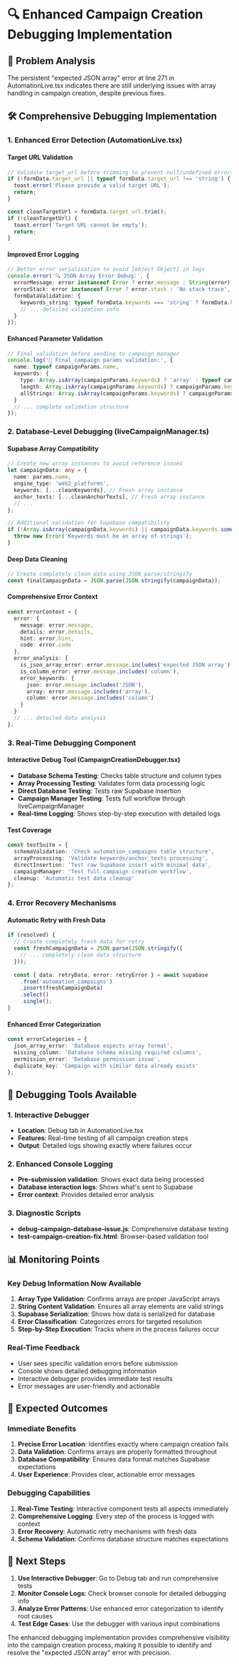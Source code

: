 # 🔍 Enhanced Campaign Creation Debugging Implementation

## 🎯 Problem Analysis
The persistent "expected JSON array" error at line 271 in AutomationLive.tsx indicates there are still underlying issues with array handling in campaign creation, despite previous fixes.

## 🛠️ Comprehensive Debugging Implementation

### 1. Enhanced Error Detection (AutomationLive.tsx)

#### Target URL Validation
```typescript
// Validate target_url before trimming to prevent null/undefined errors
if (!formData.target_url || typeof formData.target_url !== 'string') {
  toast.error('Please provide a valid target URL');
  return;
}

const cleanTargetUrl = formData.target_url.trim();
if (!cleanTargetUrl) {
  toast.error('Target URL cannot be empty');
  return;
}
```

#### Improved Error Logging
```typescript
// Better error serialization to avoid [object Object] in logs
console.error('🔍 JSON Array Error Debug:', {
  errorMessage: error instanceof Error ? error.message : String(error),
  errorStack: error instanceof Error ? error.stack : 'No stack trace',
  formDataValidation: {
    keywords_string: typeof formData.keywords === 'string' ? formData.keywords.substring(0, 100) : 'Not a string',
    // ... detailed validation info
  }
});
```

#### Enhanced Parameter Validation
```typescript
// Final validation before sending to campaign manager
console.log('🚀 Final campaign params validation:', {
  name: typeof campaignParams.name,
  keywords: {
    type: Array.isArray(campaignParams.keywords) ? 'array' : typeof campaignParams.keywords,
    length: Array.isArray(campaignParams.keywords) ? campaignParams.keywords.length : 'N/A',
    allStrings: Array.isArray(campaignParams.keywords) ? campaignParams.keywords.every(k => typeof k === 'string') : false
  }
  // ... complete validation structure
});
```

### 2. Database-Level Debugging (liveCampaignManager.ts)

#### Supabase Array Compatibility
```typescript
// Create new array instances to avoid reference issues
let campaignData: any = {
  name: params.name,
  engine_type: 'web2_platforms',
  keywords: [...cleanKeywords], // Fresh array instance
  anchor_texts: [...cleanAnchorTexts], // Fresh array instance
  // ...
};

// Additional validation for Supabase compatibility
if (!Array.isArray(campaignData.keywords) || campaignData.keywords.some(k => typeof k !== 'string')) {
  throw new Error('Keywords must be an array of strings');
}
```

#### Deep Data Cleaning
```typescript
// Create completely clean data using JSON parse/stringify
const finalCampaignData = JSON.parse(JSON.stringify(campaignData));
```

#### Comprehensive Error Context
```typescript
const errorContext = {
  error: {
    message: error.message,
    details: error.details,
    hint: error.hint,
    code: error.code
  },
  error_analysis: {
    is_json_array_error: error.message.includes('expected JSON array'),
    is_column_error: error.message.includes('column'),
    error_keywords: {
      json: error.message.includes('JSON'),
      array: error.message.includes('array'),
      column: error.message.includes('column')
    }
  }
  // ... detailed data analysis
};
```

### 3. Real-Time Debugging Component

#### Interactive Debug Tool (CampaignCreationDebugger.tsx)
- **Database Schema Testing**: Checks table structure and column types
- **Array Processing Testing**: Validates form data processing logic
- **Direct Database Testing**: Tests raw Supabase insertion
- **Campaign Manager Testing**: Tests full workflow through liveCampaignManager
- **Real-time Logging**: Shows step-by-step execution with detailed logs

#### Test Coverage
```typescript
const testSuite = {
  schemaValidation: 'Check automation_campaigns table structure',
  arrayProcessing: 'Validate keywords/anchor_texts processing',
  directInsertion: 'Test raw Supabase insert with minimal data',
  campaignManager: 'Test full campaign creation workflow',
  cleanup: 'Automatic test data cleanup'
};
```

### 4. Error Recovery Mechanisms

#### Automatic Retry with Fresh Data
```typescript
if (resolved) {
  // Create completely fresh data for retry
  const freshCampaignData = JSON.parse(JSON.stringify({
    // ... completely clean data structure
  }));
  
  const { data: retryData, error: retryError } = await supabase
    .from('automation_campaigns')
    .insert(freshCampaignData)
    .select()
    .single();
}
```

#### Enhanced Error Categorization
```typescript
const errorCategories = {
  json_array_error: 'Database expects array format',
  missing_column: 'Database schema missing required columns',
  permission_error: 'Database permission issue',
  duplicate_key: 'Campaign with similar data already exists'
};
```

## 🧪 Debugging Tools Available

### 1. Interactive Debugger
- **Location**: Debug tab in AutomationLive.tsx
- **Features**: Real-time testing of all campaign creation steps
- **Output**: Detailed logs showing exactly where failures occur

### 2. Enhanced Console Logging
- **Pre-submission validation**: Shows exact data being processed
- **Database interaction logs**: Shows what's sent to Supabase
- **Error context**: Provides detailed error analysis

### 3. Diagnostic Scripts
- **debug-campaign-database-issue.js**: Comprehensive database testing
- **test-campaign-creation-fix.html**: Browser-based validation tool

## 📊 Monitoring Points

### Key Debug Information Now Available
1. **Array Type Validation**: Confirms arrays are proper JavaScript arrays
2. **String Content Validation**: Ensures all array elements are valid strings
3. **Supabase Serialization**: Shows how data is serialized for database
4. **Error Classification**: Categorizes errors for targeted resolution
5. **Step-by-Step Execution**: Tracks where in the process failures occur

### Real-Time Feedback
- User sees specific validation errors before submission
- Console shows detailed debugging information
- Interactive debugger provides immediate test results
- Error messages are user-friendly and actionable

## 🎯 Expected Outcomes

### Immediate Benefits
1. **Precise Error Location**: Identifies exactly where campaign creation fails
2. **Data Validation**: Confirms arrays are properly formatted throughout
3. **Database Compatibility**: Ensures data format matches Supabase expectations
4. **User Experience**: Provides clear, actionable error messages

### Debugging Capabilities
1. **Real-Time Testing**: Interactive component tests all aspects immediately
2. **Comprehensive Logging**: Every step of the process is logged with context
3. **Error Recovery**: Automatic retry mechanisms with fresh data
4. **Schema Validation**: Confirms database structure matches expectations

## 🚀 Next Steps

1. **Use Interactive Debugger**: Go to Debug tab and run comprehensive tests
2. **Monitor Console Logs**: Check browser console for detailed debugging info
3. **Analyze Error Patterns**: Use enhanced error categorization to identify root causes
4. **Test Edge Cases**: Use the debugger with various input combinations

The enhanced debugging implementation provides comprehensive visibility into the campaign creation process, making it possible to identify and resolve the "expected JSON array" error with precision.
